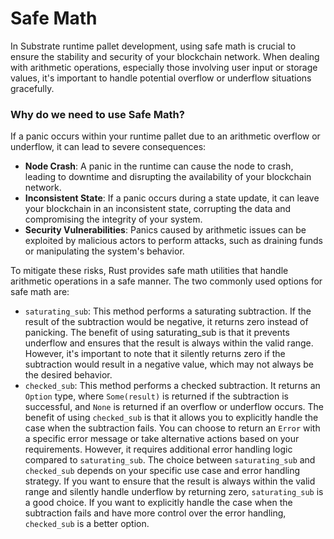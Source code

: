 # Safe Math

In Substrate runtime pallet development, using safe math is crucial to ensure the stability and security of your
blockchain network. When dealing with arithmetic operations, especially those involving user input or storage values,
it's important to handle potential overflow or underflow situations gracefully.

### Why do we need to use Safe Math?

If a panic occurs within your runtime pallet due to an arithmetic overflow or underflow, it can lead to severe
consequences:

- **Node Crash**: A panic in the runtime can cause the node to crash, leading to downtime and disrupting the
  availability of your blockchain network.
- **Inconsistent State**: If a panic occurs during a state update, it can leave your blockchain in an inconsistent
  state, corrupting the data and compromising the integrity of your system.
- **Security Vulnerabilities**: Panics caused by arithmetic issues can be exploited by malicious actors to perform
  attacks, such as draining funds or manipulating the system's behavior.

To mitigate these risks, Rust provides safe math utilities that handle arithmetic operations in a safe manner. The two
commonly used options for safe math are:

- `saturating_sub`: This method performs a saturating subtraction. If the result of the subtraction would be negative,
  it returns zero instead of panicking. The benefit of using saturating_sub is that it prevents underflow and ensures
  that the result is always within the valid range. However, it's important to note that it silently returns zero if the
  subtraction would result in a negative value, which may not always be the desired behavior.
- `checked_sub`: This method performs a checked subtraction. It returns an `Option` type, where `Some(result)` is
  returned if the subtraction is successful, and `None` is returned if an overflow or underflow occurs. The benefit of
  using `checked_sub` is that it allows you to explicitly handle the case when the subtraction fails.
  You can choose to return an `Error` with a specific error message or take alternative actions based on your
  requirements. However, it requires additional error handling logic compared to `saturating_sub`.
  The choice between `saturating_sub` and `checked_sub` depends on your specific use case and error handling strategy.
  If you want to ensure that the result is always within the valid range and silently handle underflow by returning
  zero, `saturating_sub` is a good choice. If you want to explicitly handle the case when the subtraction fails and have
  more control over the error handling, `checked_sub` is a better option.